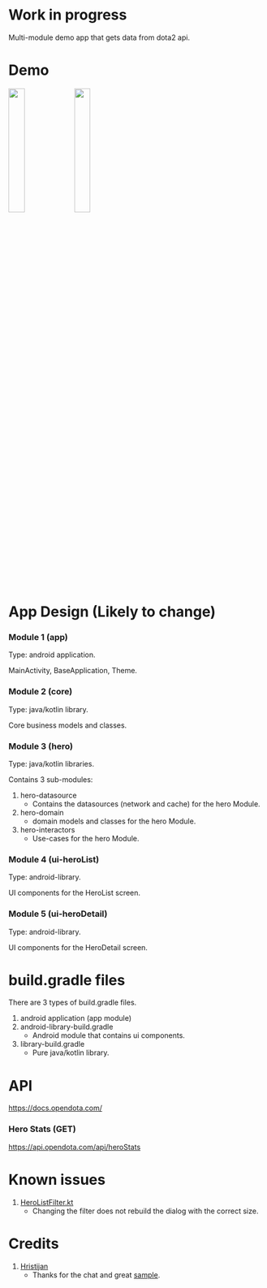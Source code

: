 # Work in progress
Multi-module demo app that gets data from dota2 api.

# Demo
<p>
    <img src="https://github.com/mitchtabian/Dota-Info/blob/master/art/demo1.gif" width="25%">
    <span width="25%"></span>
    <img src="https://github.com/mitchtabian/Dota-Info/blob/master/art/demo2.gif" width="25%">
</p>


# App Design (Likely to change)

### Module 1 (app)
Type: android application.

MainActivity, BaseApplication, Theme.

### Module 2 (core)
Type: java/kotlin library.

Core business models and classes.

### Module 3 (hero)
Type: java/kotlin libraries.

Contains 3 sub-modules:
1. hero-datasource
    - Contains the datasources (network and cache) for the hero Module.
1. hero-domain
    - domain models and classes for the hero Module.
1. hero-interactors
    - Use-cases for the hero Module.

### Module 4 (ui-heroList)
Type: android-library.

UI components for the HeroList screen.

### Module 5 (ui-heroDetail)
Type: android-library.

UI components for the HeroDetail screen.


# build.gradle files
There are 3 types of build.gradle files.
1. android application (app module)
1. android-library-build.gradle
    - Android module that contains ui components.
1. library-build.gradle
    - Pure java/kotlin library.


# API
https://docs.opendota.com/

### Hero Stats (GET)
https://api.opendota.com/api/heroStats

# Known issues
1. [HeroListFilter.kt]()
    - Changing the filter does not rebuild the dialog with the correct size.


# Credits
1. [Hristijan](https://twitter.com/funky_muse)
    - Thanks for the chat and great [sample](https://github.com/FunkyMuse/Aurora).

















